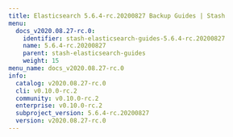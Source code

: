 ```yaml
---
title: Elasticsearch 5.6.4-rc.20200827 Backup Guides | Stash
menu:
  docs_v2020.08.27-rc.0:
    identifier: stash-elasticsearch-guides-5.6.4-rc.20200827
    name: 5.6.4-rc.20200827
    parent: stash-elasticsearch-guides
    weight: 15
menu_name: docs_v2020.08.27-rc.0
info:
  catalog: v2020.08.27-rc.0
  cli: v0.10.0-rc.2
  community: v0.10.0-rc.2
  enterprise: v0.10.0-rc.2
  subproject_version: 5.6.4-rc.20200827
  version: v2020.08.27-rc.0
---
```


